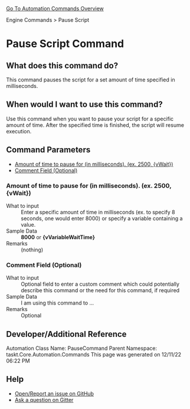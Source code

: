 <!--TITLE: Pause Script Command -->
<!-- SUBTITLE: a command in the Engine Commands group. -->
[Go To Automation Commands Overview](/automation-commands.md)


Engine Commands &gt; Pause Script


# Pause Script Command


## What does this command do?
This command pauses the script for a set amount of time specified in milliseconds.


## When would I want to use this command?
Use this command when you want to pause your script for a specific amount of time.  After the specified time is finished, the script will resume execution.


## Command Parameters
- [Amount of time to pause for (in milliseconds). (ex. 2500, {vWait})](#param_0)
- [Comment Field (Optional)](#param_1)


<a id="param_0"></a>
### Amount of time to pause for (in milliseconds). (ex. 2500, {vWait})


<dl>
<dt>What to input</dt><dd>Enter a specific amount of time in milliseconds (ex. to specify 8 seconds, one would enter 8000) or specify a variable containing a value.</dd>
<dt></dt><dd></dd>
<dt>Sample Data</dt><dd><strong>8000</strong> or <strong>{vVariableWaitTime}</strong></dd>
<dt>Remarks</dt><dd>(nothing)</dd>
</dl>




<a id="param_1"></a>
### Comment Field (Optional)


<dl>
<dt>What to input</dt><dd>Optional field to enter a custom comment which could potentially describe this command or the need for this command, if required</dd>
<dt></dt><dd></dd>
<dt>Sample Data</dt><dd>I am using this command to ...</dd>
<dt>Remarks</dt><dd>Optional</dd>
</dl>




## Developer/Additional Reference
Automation Class Name: PauseCommand
Parent Namespace: taskt.Core.Automation.Commands
This page was generated on 12/11/22 06:22 PM


## Help
- [Open/Report an issue on GitHub](https://github.com/saucepleez/taskt/issues/new)
- [Ask a question on Gitter](https://gitter.im/taskt-rpa/Lobby)
